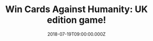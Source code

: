 ---
campaign-uuid: "c-c236aab0-7edb-4f1d-86f4-66eec4b4855a"
type: "Preview"
category: "Gifts"
date: "2018-07-19T09:00:00.000Z"
end-date: "2018-08-19T23:59:00.000Z"
disable-form: false
is_promoted: false
has_entry_page: true
title: "Win Cards Against Humanity: UK edition game!"
competition-description: "<p>Win the party game for horrible people: Cards Against\
  \ Humanity, the world’s naughtiest card game thanks to NME AAA! Unlike most of the\
  \ party games you've played before!</p>\r\n<p>Want to play it now? Click below and\
  \ it could be yours!</p>"
hero-header: "Win Cards Against Humanity: UK edition game!"
terms-confirmation: "N/A"
banner-img: "https://assets.expresslyapp.com/asset-81ec592d-3a17-454d-8bd3-e75933d7767f.jpg"
logo-left-href: "aaa.nme.com"
logo-left-image: "https://assets.expresslyapp.com/asset-ac9d9672-ab15-4f0c-bceb-76885365b517.jpg"
logo-left-title: "nme aaa"
bg-image-hero: "https://assets.expresslyapp.com/asset-21fe6d2f-14e2-4a95-a4b7-c7ae65cee1c4.jpg"
bg-image-first: "https://assets.expresslyapp.com/asset-0ec97876-a877-4ae8-9617-399f5da89346.jpg"
section1-content: "<p>Cards Against Humanity is as despicable and awkward as you and\
  \ your friends! The game is simple. Each round, one player asks a question from\
  \ a black card, and the object of the game is that everyone else answers with their\
  \ funniest white card to create the most disturbing combinations possible!</p>\r\
  \n<p>If you can’t wait to play the world’s naughtiest game, enter the form below\
  \ and get ready to have a great night in with friends with Cards Against Humanity:\
  \ UK edition game.</p>"
entry-title: "Win Cards Against Humanity: UK edition game!"
entry-content: "Enter the draw to win Cards Against Humanity: UK edition game by completing\
  \ the form below before 23:59 on 19th of August 2018."
has-winner: false
prize-description: "Cards Against Humanity: UK edition game"
special-conditions: "Multiple entries are allowed up to one every day."
---